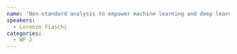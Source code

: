 ```yaml
---
name: 'Non-standard analysis to empower machine learning and deep learning algorithms: preliminary theoretical results'
speakers:
  - Lorenzo Fiaschi
categories:
  - WP 2
---
```

